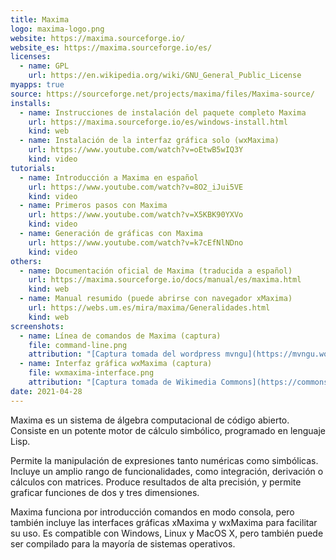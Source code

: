 ```yaml
---
title: Maxima
logo: maxima-logo.png
website: https://maxima.sourceforge.io/
website_es: https://maxima.sourceforge.io/es/
licenses:
  - name: GPL
    url: https://en.wikipedia.org/wiki/GNU_General_Public_License
myapps: true
source: https://sourceforge.net/projects/maxima/files/Maxima-source/
installs:
  - name: Instrucciones de instalación del paquete completo Maxima
    url: https://maxima.sourceforge.io/es/windows-install.html
    kind: web
  - name: Instalación de la interfaz gráfica solo (wxMaxima)
    url: https://www.youtube.com/watch?v=oEtwB5wIQ3Y
    kind: video
tutorials:
  - name: Introducción a Maxima en español
    url: https://www.youtube.com/watch?v=8O2_iJui5VE
    kind: video
  - name: Primeros pasos con Maxima
    url: https://www.youtube.com/watch?v=X5KBK90YXVo
    kind: video
  - name: Generación de gráficas con Maxima
    url: https://www.youtube.com/watch?v=k7cEfNlNDno
    kind: video  
others:
  - name: Documentación oficial de Maxima (traducida a español)
    url: https://maxima.sourceforge.io/docs/manual/es/maxima.html
    kind: web
  - name: Manual resumido (puede abrirse con navegador xMaxima)
    url: https://webs.um.es/mira/maxima/Generalidades.html
    kind: web
screenshots:
  - name: Línea de comandos de Maxima (captura)
    file: command-line.png
    attribution: "[Captura tomada del wordpress mvngu](https://mvngu.wordpress.com/2009/08/17/introducing-maxima/)"
  - name: Interfaz gráfica wxMaxima (captura)
    file: wxmaxima-interface.png
    attribution: "[Captura tomada de Wikimedia Commons](https://commons.wikimedia.org/wiki/File:WxMaxima_0.7.1_screenshot.png)"
date: 2021-04-28
---
```


Maxima es un sistema de álgebra computacional de código abierto. Consiste en un potente motor de cálculo simbólico, programado en lenguaje Lisp.

Permite la manipulación de expresiones tanto numéricas como simbólicas. Incluye un amplio rango de funcionalidades, como integración, derivación o cálculos con matrices. Produce resultados de alta precisión, y permite graficar funciones de dos y tres dimensiones. 

Maxima funciona por introducción comandos en modo consola, pero también incluye las interfaces gráficas xMaxima y wxMaxima para facilitar su uso.
Es compatible con Windows, Linux y MacOS X, pero también puede ser compilado para la mayoría de sistemas operativos.


